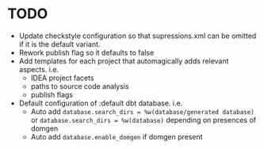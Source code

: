 # TODO

* Update checkstyle configuration so that supressions.xml can be omitted if it is the default variant.
* Rework publish flag so it defaults to false
* Add templates for each project that automagically adds relevant aspects. i.e.
    - IDEA project facets
    - paths to source code analysis
    - publish flags
* Default configuration of :default dbt database. i.e.
    - Auto add `database.search_dirs = %w(database/generated database)`  or `database.search_dirs = %w(database)` depending on presences of domgen
    - Auto add `database.enable_domgen` if domgen present
